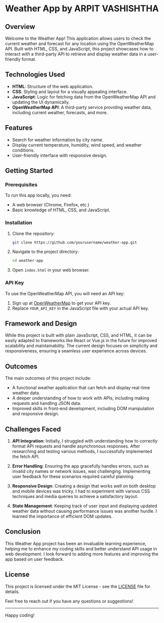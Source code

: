 # Weather App by ARPIT VASHISHTHA

## Overview

Welcome to the Weather App! This application allows users to check the current weather and forecast for any location using the OpenWeatherMap API. Built with HTML, CSS, and JavaScript, this project showcases how to interact with a third-party API to retrieve and display weather data in a user-friendly format.

## Technologies Used

- **HTML**: Structure of the web application.
- **CSS**: Styling and layout for a visually appealing interface.
- **JavaScript**: Logic for fetching data from the OpenWeatherMap API and updating the UI dynamically.
- **OpenWeatherMap API**: A third-party service providing weather data, including current weather, forecasts, and more.

## Features

- Search for weather information by city name.
- Display current temperature, humidity, wind speed, and weather conditions.
- User-friendly interface with responsive design.

## Getting Started

### Prerequisites

To run this app locally, you need:

- A web browser (Chrome, Firefox, etc.)
- Basic knowledge of HTML, CSS, and JavaScript.

### Installation

1. Clone the repository:
   ```bash
   git clone https://github.com/yourusername/weather-app.git
   ```
2. Navigate to the project directory:
   ```bash
   cd weather-app
   ```
3. Open `index.html` in your web browser.

### API Key

To use the OpenWeatherMap API, you will need an API key:

1. Sign up at [OpenWeatherMap](https://openweathermap.org/) to get your API key.
2. Replace `YOUR_API_KEY` in the JavaScript file with your actual API key.

## Framework and Design

While this project is built with plain JavaScript, CSS, and HTML, it can be easily adapted to frameworks like React or Vue.js in the future for improved scalability and maintainability. The current design focuses on simplicity and responsiveness, ensuring a seamless user experience across devices.

## Outcomes

The main outcomes of this project include:

- A functional weather application that can fetch and display real-time weather data.
- A deeper understanding of how to work with APIs, including making requests and handling JSON data.
- Improved skills in front-end development, including DOM manipulation and responsive design.

## Challenges Faced

1. **API Integration**: Initially, I struggled with understanding how to correctly format API requests and handle asynchronous responses. After researching and testing various methods, I successfully implemented the fetch API.
  
2. **Error Handling**: Ensuring the app gracefully handles errors, such as invalid city names or network issues, was challenging. Implementing user feedback for these scenarios required careful planning.

3. **Responsive Design**: Creating a design that works well on both desktop and mobile devices was tricky. I had to experiment with various CSS techniques and media queries to achieve a satisfactory layout.

4. **State Management**: Keeping track of user input and displaying updated weather data without causing performance issues was another hurdle. I learned the importance of efficient DOM updates.

## Conclusion

This Weather App project has been an invaluable learning experience, helping me to enhance my coding skills and better understand API usage in web development. I look forward to adding more features and improving the app based on user feedback.

## License

This project is licensed under the MIT License - see the [LICENSE](LICENSE) file for details. 

Feel free to reach out if you have any questions or suggestions!

---

Happy coding!

